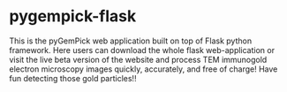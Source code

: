 # pygempick-flask
 This is the pyGemPick web application built on top of Flask python framework. Here users can download the whole flask web-application or visit the live beta version of the website and process TEM immunogold electron microscopy images quickly, accurately, and free of charge! Have fun detecting those gold particles!!
